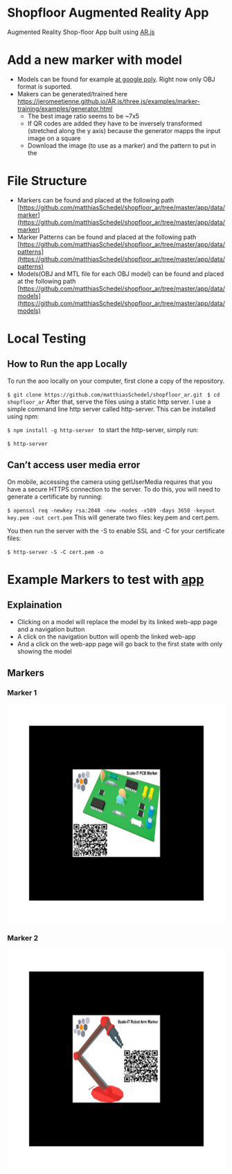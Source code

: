 # Shopfloor Augmented Reality App
Augmented Reality Shop-floor App built using [AR.js](https://github.com/jeromeetienne/AR.js/blob/master/README.md)

# Add a new marker with model
* Models can be found for example [at google poly](https://poly.google.com). Right now only OBJ format is suported.
* Makers can be generated/trained here https://jeromeetienne.github.io/AR.js/three.js/examples/marker-training/examples/generator.html
  * The best image ratio seems to be ~7x5
  * If QR codes are added they have to be inversely transformed (stretched along the y axis) because the generator mapps the input image on a square
  * Download the image (to use as a marker) and the pattern to put in the 
  
  
# File Structure
* Markers can be found and placed at the following path [https://github.com/matthiasSchedel/shopfloor_ar/tree/master/app/data/marker](https://github.com/matthiasSchedel/shopfloor_ar/tree/master/app/data/marker)
* Marker Patterns can be found and placed at the following path [https://github.com/matthiasSchedel/shopfloor_ar/tree/master/app/data/patterns](https://github.com/matthiasSchedel/shopfloor_ar/tree/master/app/data/patterns)
* Models(OBJ and MTL file for each OBJ model) can be found and placed at the following path [https://github.com/matthiasSchedel/shopfloor_ar/tree/master/app/data/models](https://github.com/matthiasSchedel/shopfloor_ar/tree/master/app/data/models)

# Local Testing
## How to Run the app Locally

To run the aoo locally on your computer, first clone a copy of the repository.

 `$ git clone https://github.com/matthiasSchedel/shopfloor_ar.git `
 `$ cd shopfloor_ar`
After that, serve the files using a static http server. I use a simple command line http server called http-server. This can be installed using npm:

`$ npm install -g http-server `
to start the http-server, simply run:

`$ http-server`

## Can’t access user media error

On mobile, accessing the camera using getUserMedia requires that you have a secure HTTPS connection to the server. To do this, you will need to generate a certificate by running:

 `$ openssl req -newkey rsa:2048 -new -nodes -x509 -days 3650 -keyout key.pem -out cert.pem`
This will generate two files: key.pem and cert.pem.

You then run the server with the -S to enable SSL and -C for your certificate files:

 `$ http-server -S -C cert.pem -o `


# Example Markers to test with [app](https://matthiasschedel.github.io/shopfloor_ar/app/)

## Explaination
* Clicking on a model will replace the model by its linked web-app page and a navigation button
* A click on the navigation button will openb the linked web-app
* And a click on the web-app page will go back to the first state with only showing the model

## Markers
### Marker 1
![Board Marker](https://github.com/matthiasSchedel/shopfloor_ar/raw/master/app/data/marker/board_marker.png)


### Marker 2
![Robot Arm Marker](https://github.com/matthiasSchedel/shopfloor_ar/raw/master/app/data/marker/robot-arm_marker.png)
